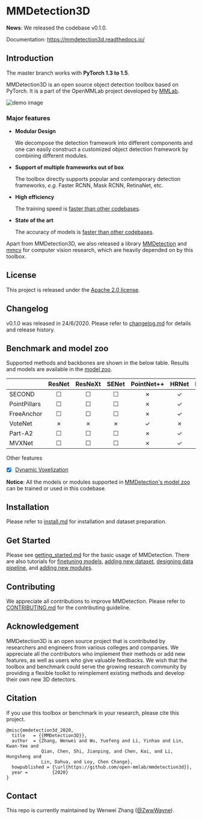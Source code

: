 # MMDetection3D

**News**: We released the codebase v0.1.0.

Documentation: https://mmdetection3d.readthedocs.io/

## Introduction

The master branch works with **PyTorch 1.3 to 1.5**.

MMDetection3D is an open source object detection toolbox based on PyTorch. It is
a part of the OpenMMLab project developed by [MMLab](http://mmlab.ie.cuhk.edu.hk/).

![demo image](demo/coco_test_12510.jpg)

### Major features

- **Modular Design**

  We decompose the detection framework into different components and one can easily construct a customized object detection framework by combining different modules.

- **Support of multiple frameworks out of box**

  The toolbox directly supports popular and contemporary detection frameworks, *e.g.* Faster RCNN, Mask RCNN, RetinaNet, etc.

- **High efficiency**

  The training speed is [faster than other codebases](./docs/benchmarks.md).

- **State of the art**

  The accuracy of models is [faster than other codebases](./docs/benchmarks.md).

Apart from MMDetection3D, we also released a library [MMDetection](https://github.com/open-mmlab/mmdetection) and [mmcv](https://github.com/open-mmlab/mmcv) for computer vision research, which are heavily depended on by this toolbox.

## License

This project is released under the [Apache 2.0 license](LICENSE).

## Changelog

v0.1.0 was released in 24/6/2020.
Please refer to [changelog.md](docs/changelog.md) for details and release history.

## Benchmark and model zoo

Supported methods and backbones are shown in the below table.
Results and models are available in the [model zoo](docs/model_zoo.md).

|                    | ResNet   | ResNeXt  | SENet    |PointNet++ | HRNet | RegNetX | Res2Net |
|--------------------|:--------:|:--------:|:--------:|:---------:|:-----:|:--------:|:-----:|
| SECOND             | ☐        | ☐        | ☐        | ✗         | ✓     | ✓        | ☐     |
| PointPillars       | ☐        | ☐        | ☐        | ✗         | ✓     | ✓        | ☐     |
| FreeAnchor         | ☐        | ☐        | ☐        | ✗         | ✓     | ✓        | ☐     |
| VoteNet            | ✗        | ✗        | ✗        | ✓         | ✗     | ✗        | ✗     |
| Part-A2            | ☐        | ☐        | ☐        | ✗         | ✓     | ✓        | ☐     |
| MVXNet             | ☐        | ☐        | ☐        | ✗         | ✓     | ✓        | ☐     |

Other features
- [x] [Dynamic Voxelization](configs/carafe/README.md)

**Notice**: All the models or modules supported in [MMDetection's model zoo](https://github.com/open-mmlab/mmdetection/blob/master/docs/model_zoo.md) can be trained or used in this codebase.

## Installation

Please refer to [install.md](docs/install.md) for installation and dataset preparation.


## Get Started

Please see [getting_started.md](docs/getting_started.md) for the basic usage of MMDetection. There are also tutorials for [finetuning models](docs/tutorials/finetune.md), [adding new dataset](docs/tutorials/new_dataset.md), [designing data pipeline](docs/tutorials/data_pipeline.md), and [adding new modules](docs/tutorials/new_modules.md).

## Contributing

We appreciate all contributions to improve MMDetection. Please refer to [CONTRIBUTING.md](.github/CONTRIBUTING.md) for the contributing guideline.

## Acknowledgement

MMDetection3D is an open source project that is contributed by researchers and engineers from various colleges and companies. We appreciate all the contributors who implement their methods or add new features, as well as users who give valuable feedbacks.
We wish that the toolbox and benchmark could serve the growing research community by providing a flexible toolkit to reimplement existing methods and develop their own new 3D detectors.


## Citation

If you use this toolbox or benchmark in your research, please cite this project.

```
@misc{mmdetection3d_2020,
  title   = {{MMDetection3D}},
  author  = {Zhang, Wenwei and Wu, Yuefeng and Li, Yinhao and Lin, Kwan-Yee and
             Qian, Chen, Shi, Jianping, and Chen, Kai, and Li, Hongsheng and
             Lin, Dahua, and Loy, Chen Change},
  howpublished = {\url{https://github.com/open-mmlab/mmdetection3d}},
  year =         {2020}
}
```


## Contact

This repo is currently maintained by Wenwei Zhang ([@ZwwWayne](https://github.com/ZwwWayne)).
